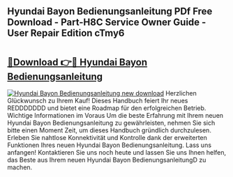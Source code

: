 ## Hyundai Bayon Bedienungsanleitung PDf Free Download - Part-H8C Service Owner Guide - User Repair Edition cTmy6

# <h2><a href="http://df35ruh.blite.top/?on=Hyundai+Bayon+Bedienungsanleitung">🔗Download 👉🔴 Hyundai Bayon Bedienungsanleitung</a></h2>

[![Hyundai Bayon Bedienungsanleitung new download](https://i.imgur.com/lujVjoI.png)](http://df35ruh.blite.top/?on=Hyundai+Bayon+Bedienungsanleitung)
Herzlichen Glückwunsch zu Ihrem Kauf! Dieses Handbuch feiert Ihr neues REDDDDDDD und bietet eine Roadmap für den erfolgreichen Betrieb. Wichtige Informationen im Voraus Um die beste Erfahrung mit Ihrem neuen Hyundai Bayon Bedienungsanleitung zu gewährleisten, nehmen Sie sich bitte einen Moment Zeit, um dieses Handbuch gründlich durchzulesen. Erleben Sie nahtlose Konnektivität und Kontrolle dank der erweiterten Funktionen Ihres neuen Hyundai Bayon Bedienungsanleitung. Lass uns anfangen! Kontaktieren Sie uns noch heute und lassen Sie uns Ihnen helfen, das Beste aus Ihrem neuen Hyundai Bayon BedienungsanleitungD zu machen.
